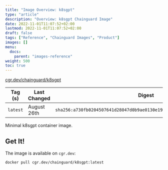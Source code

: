 ```yaml
---
title: "Image Overview: k8sgpt"
type: "article"
description: "Overview: k8sgpt Chainguard Image"
date: 2022-11-01T11:07:52+02:00
lastmod: 2022-11-01T11:07:52+02:00
draft: false
tags: ["Reference", "Chainguard Images", "Product"]
images: []
menu:
  docs:
    parent: "images-reference"
weight: 500
toc: true
---
```


[cgr.dev/chainguard/k8sgpt](https://github.com/chainguard-images/images/tree/main/images/k8sgpt)

| Tag (s)   | Last Changed | Digest                                                                    |
|-----------|--------------|---------------------------------------------------------------------------|
|  `latest` | August 26th  | `sha256:a730fb0204507641d28047d0b9ae0130e193abc5d23efe5e45bc6309cae739d7` |



Minimal k8sgpt container image.
## Get It!

The image is available on `cgr.dev`:

```
docker pull cgr.dev/chainguard/k8sgpt:latest
```

